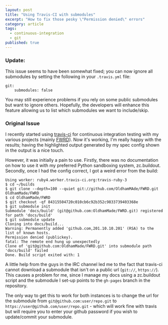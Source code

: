 ```yaml
---
layout: post
title: "Using Travis-CI with submodules"
excerpt: "How to fix those pesky \"Permission denied\" errors"
category: article
tags:
  - continuous-integration
  - git
published: true
---
```


### Update:

This issue seems to have been somewhat fixed; you can now ignore all submodules by setting the following in your `.travis.yml` file:

    git:
        submodules: false

You may still experience problems if you rely on some public submodules but want to ignore others. Hopefully, the developers will enhance this feature allowing us to list which submodules we want to include/skip.

### Original Issue

I recently started using [travis-ci](http://travis-ci.org) for continuous integration
testing with my various projects (mainly [FWRD](https://github.com/OldhamMade/FWRD)).
Now it's working, I'm really happy with the results; having the highlighted output
generated by my spec config shown in the output is a nice touch.

However, it was initially a pain to use. Firstly, there was no documentation on
how to use it with my preferred Python sandboxing system, zc.buildout. Secondly,
once I had the config correct, I got a weird error from the build:

    Using worker: ruby4.worker.travis-ci.org:travis-ruby-3
    $ cd ~/builds
    $ git clone --depth=100 --quiet git://github.com/OldhamMAde/FWRD.git OldhamMade/FWRD
    $ cd OldhamMade/FWRD
    $ git checkout -qf 84315504720c010cb6c92b352c9833739403368e
    $ git submodule init
    Submodule 'docs/build' (git@github.com:OldhamMade/FWRD.git) registered for path 'docs/build'
    $ git submodule update
    Cloning into docs/build...
    Warning: Permanently added 'github.com,201.10.10.201' (RSA) to the list of known hosts.
    Permission denied (publickey).
    fatal: The remote end hung up unexpectedly
    Clone of 'git@github.com:OldhamMade/FWRD.git' into submodule path 'docs/build' failed
    Done. Build script exited with: 1

A little help from the guys in the IRC channel led me to the fact that travis-ci
cannot download a submodule that isn't on a public url (`git://`, `https://`).
This causes a problem for me, since I manage my docs using a zc.buildout script
and the submodule I set-up points to the `gh-pages` branch in the repository.

The only way to get this to work for both instances is to change the url for the
submodule from `git@github.com:user/repo.git` to
`https://user@github.com/user/repo.git` - which will work fine with travis but
will require you to enter your github password if you wish to update/commit
your submodule.
